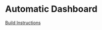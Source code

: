 # Automatic Dashboard

[Build Instructions](https://phabricator.automatic.co/w/projects/dashboard/)
